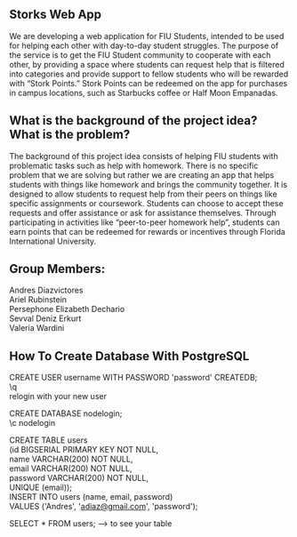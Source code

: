 ## Storks Web App
We are developing a web application for FIU Students, intended to be used for helping each other with day-to-day student struggles. The purpose of the service is to get the FIU Student community to cooperate with each other, by providing a space where students can request help that is filtered into categories and provide support to fellow students who will be rewarded with “Stork Points.” Stork Points can be redeemed on the app for purchases in campus locations, such as Starbucks coffee or Half Moon Empanadas.

## What is the background of the project idea? What is the problem?
The background of this project idea consists of helping FIU students with problematic tasks such as help with homework. There is no specific problem that we are solving but rather we are creating an app that helps students with things like homework and brings the community together. It is designed to allow students to request help from their peers on things like specific assignments or coursework. Students can choose to accept these requests and offer assistance or ask for assistance themselves. Through participating in activities like “peer-to-peer homework help”, students can earn points that can be redeemed for rewards or incentives through Florida International University. </br>


## Group Members:
Andres Diazvictores <br/>
Ariel Rubinstein <br/>
Persephone Elizabeth Dechario <br/>
Sevval Deniz Erkurt <br/>
Valeria Wardini <br/>

## How To Create Database With PostgreSQL

CREATE USER username WITH PASSWORD 'password' CREATEDB; <br/>
\q <br/>
relogin with your new user <br/>

CREATE DATABASE nodelogin; <br/>
\c nodelogin

CREATE TABLE users <br/>
(id BIGSERIAL PRIMARY KEY NOT NULL, <br/>
name VARCHAR(200) NOT NULL, <br/>
email VARCHAR(200) NOT NULL, <br/>
password VARCHAR(200) NOT NULL, <br/>
UNIQUE (email)); <br/>
INSERT INTO users (name, email, password) <br/>
VALUES ('Andres', 'adiaz@gmail.com', 'password'); <br/>

SELECT * FROM users; --> to see your table
